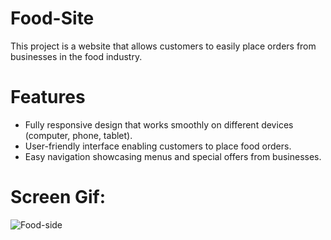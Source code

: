 # Food-Site

This project is a website that allows customers to easily place orders from businesses in the food industry.

# Features
- Fully responsive design that works smoothly on different devices (computer, phone, tablet).
- User-friendly interface enabling customers to place food orders.
- Easy navigation showcasing menus and special offers from businesses.
>
# Screen Gif:
![Food-side](https://github.com/gurkanceylan41/Food-Site/assets/165313565/3862138c-3165-4c45-b05c-ad46a45ce6b1)
